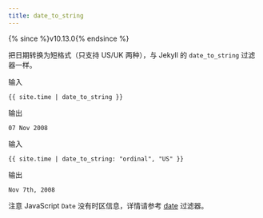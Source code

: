 ```yaml
---
title: date_to_string
---
```

{% since %}v10.13.0{% endsince %}

把日期转换为短格式（只支持 US/UK 两种），与 Jekyll 的 `date_to_string` 过滤器一样。

输入
```liquid
{{ site.time | date_to_string }}
```

输出
```text
07 Nov 2008
```

输入
```liquid
{{ site.time | date_to_string: "ordinal", "US" }}
```

输出
```text
Nov 7th, 2008
```

注意 JavaScript `Date` 没有时区信息，详情请参考 [date][date] 过滤器。

[date]: ./date.html
